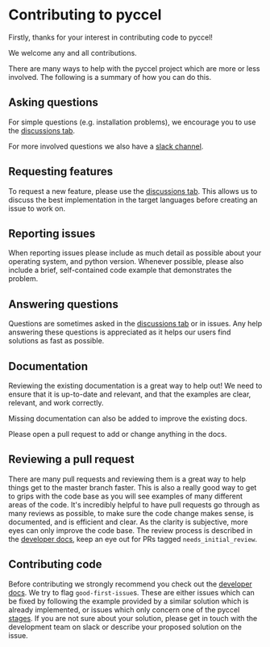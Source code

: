 # Contributing to pyccel

Firstly, thanks for your interest in contributing code to pyccel!

We welcome any and all contributions.

There are many ways to help with the pyccel project which are more or less involved.
The following is a summary of how you can do this.

## Asking questions

For simple questions (e.g. installation problems), we encourage you to use the [discussions tab](https://github.com/pyccel/pyccel/discussions/categories/q-a).

For more involved questions we also have a [slack channel](pyccel.slack.com).

## Requesting features

To request a new feature, please use the [discussions tab](https://github.com/pyccel/pyccel/discussions/categories/ideas).
This allows us to discuss the best implementation in the target languages before creating an issue to work on.

## Reporting issues

When reporting issues please include as much detail as possible about your
operating system, and python version. Whenever possible, please
also include a brief, self-contained code example that demonstrates the problem.

## Answering questions

Questions are sometimes asked in the [discussions tab](https://github.com/pyccel/pyccel/discussions/categories/q-a) or in issues.
Any help answering these questions is appreciated as it helps our users find solutions as fast as possible.

## Documentation

Reviewing the existing documentation is a great way to help out!
We need to ensure that it is up-to-date and relevant, and that the examples are clear, relevant, and work correctly.

Missing documentation can also be added to improve the existing docs.

Please open a pull request to add or change anything in the docs.

## Reviewing a pull request

There are many pull requests and reviewing them is a great way to help things get to the master branch faster.
This is also a really good way to get to grips with the code base as you will see examples of many different areas of the code.
It's incredibly helpful to have pull requests go through as many reviews as possible, to make sure the code change makes sense, is documented, and is efficient and clear.
As the clarity is subjective, more eyes can only improve the code base.
The review process is described in the [developer docs](https://github.com/pyccel/pyccel/blob/master/developer_docs/review_process.md), keep an eye out for PRs tagged `needs_initial_review`.

## Contributing code

Before contributing we strongly recommend you check out the [developer docs](https://github.com/pyccel/pyccel/tree/master/developer_docs).
We try to flag `good-first-issue`s.
These are either issues which can be fixed by following the example provided by a similar solution which is already implemented, or issues which only concern one of the pyccel [stages](https://github.com/pyccel/pyccel/blob/master/developer_docs/overview.md).
If you are not sure about your solution, please get in touch with the development team on slack or describe your proposed solution on the issue.
